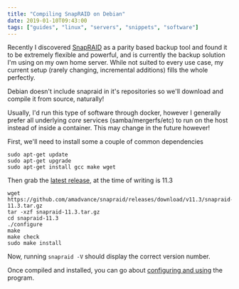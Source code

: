 ```yaml
---
title: "Compiling SnapRAID on Debian"
date: 2019-01-10T09:43:00
tags: ["guides", "linux", "servers", "snippets", "software"]
---
```


Recently I discovered [SnapRAID](http://www.snapraid.it/) as a parity based backup tool and found it to be extremely flexible and powerful, and is currently the backup solution I'm using on my own home server. While not suited to every use case, my current setup (rarely changing, incremental additions) fills the whole perfectly.

Debian doesn't include snapraid in it's repositories so we'll download and compile it from source, naturally!

Usually, I'd run this type of software through docker, however I generally prefer all underlying *core* services (samba/mergerfs/etc) to run on the host instead of inside a container. This may change in the future however!

First, we'll need to install some a couple of common dependencies

```
sudo apt-get update
sudo apt-get upgrade
sudo apt-get install gcc make wget
```

Then grab the [latest release](https://github.com/amadvance/snapraid/releases), at the time of writing is 11.3
```
wget https://github.com/amadvance/snapraid/releases/download/v11.3/snapraid-11.3.tar.gz
tar -xzf snapraid-11.3.tar.gz
cd snapraid-11.3
./configure
make
make check
sudo make install
```

Now, running `snapraid -V` should display the correct version number.

Once compiled and installed, you can go about [configuring and using](http://www.snapraid.it/manual) the program.
